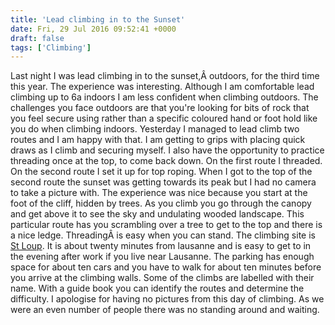 ```yaml
---
title: 'Lead climbing in to the Sunset'
date: Fri, 29 Jul 2016 09:52:41 +0000
draft: false
tags: ['Climbing']
---
```


Last night I was lead climbing in to the sunset,Â outdoors, for the third time this year. The experience was interesting. Although I am comfortable lead climbing up to 6a indoors I am less confident when climbing outdoors. The challenges you face outdoors are that you're looking for bits of rock that you feel secure using rather than a specific coloured hand or foot hold like you do when climbing indoors. Yesterday I managed to lead climb two routes and I am happy with that. I am getting to grips with placing quick draws as I climb and securing myself. I also have the opportunity to practice threading once at the top, to come back down. On the first route I threaded. On the second route I set it up for top roping. When I got to the top of the second route the sunset was getting towards its peak but I had no camera to take a picture with. The experience was nice because you start at the foot of the cliff, hidden by trees. As you climb you go through the canopy and get above it to see the sky and undulating wooded landscape. This particular route has you scrambling over a tree to get to the top and there is a nice ledge. ThreadingÂ is easy when you can stand. The climbing site is [St Loup](http://climbingaway.fr/fr/site-escalade/saint-loup). It is about twenty minutes from lausanne and is easy to get to in the evening after work if you live near Lausanne. The parking has enough space for about ten cars and you have to walk for about ten minutes before you arrive at the climbing walls. Some of the climbs are labelled with their name. With a guide book you can identify the routes and determine the difficulty. I apologise for having no pictures from this day of climbing. As we were an even number of people there was no standing around and waiting.